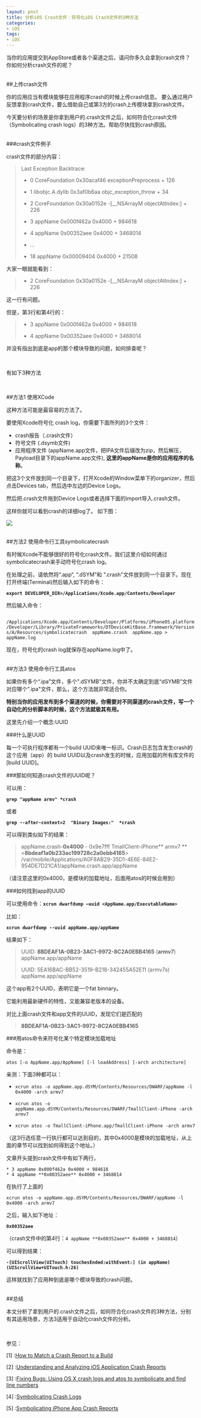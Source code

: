 ```yaml
---
layout: post   
title: 分析iOS Crash文件：符号化iOS Crash文件的3种方法       
categories: 
- iOS   
tags:     
- iOS
---    
```

 

 
 当你的应用提交到AppStore或者各个渠道之后，请问你多久会拿到crash文件？你如何分析crash文件的呢？

<br>
##上传crash文件

你的应用应当有模块能够在应用程序crash的时候上传crash信息。
要么通过用户反馈拿到crash文件，要么借助自己或第3方的crash上传模块拿到crash文件。


今天要分析的场景是你拿到用户的.crash文件之后，如何符合化crash文件（Symbolicating crash logs）的3种方法。帮助尽快找到crash原因。
 
<br>
###crash文件例子



crash文件的部分内容：

> Last Exception Backtrace:  
> 
> * 0 CoreFoundation 0x30acaf46 exceptionPreprocess + 126 
> 
> * 1 libobjc.A.dylib 0x3af0b6aa objc_exception_throw + 34  
> * 2 CoreFoundation 0x30a0152e -[__NSArrayM objectAtIndex:] + 226 
> 
> * 3 appName 0x000f462a 0x4000 + 984618 
> 
> * 4 appName 0x00352aee 0x4000 + 3468014 
> 
> * … 
> 
> * 18 appName 0x00009404 0x4000 + 21508

大家一眼就能看到：

> * 2 CoreFoundation 0x30a0152e -[__NSArrayM objectAtIndex:] + 226

这一行有问题。


但是，第3行和第4行的：

> * 3 appName 0x000f462a 0x4000 + 984618 
> 
> * 4 appName 0x00352aee 0x4000 + 3468014


并没有指出到底是app的那个模块导致的问题，如何排查呢？ 

<br>

有如下3种方法

<br>

##方法1  使用XCode

这种方法可能是最容易的方法了。

要使用Xcode符号化 crash log，你需要下面所列的3个文件：

* crash报告（.crash文件）
* 符号文件 (.dsymb文件)
* 应用程序文件 (appName.app文件，把IPA文件后缀改为zip，然后解压，Payload目录下的appName.app文件), **这里的appName是你的应用程序的名称**。

把这3个文件放到同一个目录下，打开Xcode的Window菜单下的organizer，然后点击Devices tab，然后选中左边的Device Logs。

然后把.crash文件拖到Device Logs或者选择下面的import导入.crash文件。
 
这样你就可以看到crash的详细log了。
如下图：

 ![](http://farm3.staticflickr.com/2552/13071874713_3c248e5714_o.jpg) 

 
 
<br>
##方法2  使用命令行工具symbolicatecrash

有时候Xcode不能够很好的符号化crash文件。我们这里介绍如何通过symbolicatecrash来手动符号化crash log。

在处理之前，请依然将“.app“, “.dSYM”和 ".crash"文件放到同一个目录下。现在打开终端(Terminal)然后输入如下的命令：


**`export DEVELOPER_DIR=/Applications/Xcode.app/Contents/Developer`**


然后输入命令：

` /Applications/Xcode.app/Contents/Developer/Platforms/iPhoneOS.platform/Developer/Library/PrivateFrameworks/DTDeviceKitBase.framework/Versions/A/Resources/symbolicatecrash  appName.crash  appName.app > appName.log`


现在，符号化的crash log就保存在appName.log中了。


<br>
##方法3 使用命令行工具atos

如果你有多个“.ipa”文件，多个".dSYMB"文件，你并不太确定到底“dSYMB”文件对应哪个".ipa"文件，那么，这个方法就非常适合你。

**特别当你的应用发布到多个渠道的时候，你需要对不同渠道的crash文件，写一个自动化的分析脚本的时候，这个方法就极其有用。**


这里先介绍一个概念:UUID

###什么是UUID

每一个可执行程序都有一个build UUID来唯一标识。Crash日志包含发生crash的这个应用（app）的 build UUID以及crash发生的时候，应用加载的所有库文件的[build UUID]。


###那如何知道crash文件的UUID呢？


可以用：

**`grep "appName armv" *crash`**

或者

**`grep --after-context=2  "Binary Images:"  *crash`**


可以得到类似如下的结果：


> appName.crash-**0x4000** - 0x9e7fff TmallClient-iPhone** armv7 **
> <**8bdeaf1a0b233ac199728c2a0ebb4165**>
> /var/mobile/Applications/A0F8AB29-35D1-4E6E-84E2-954DE7D21CA1/appName.crash.app/appName

（请注意这里的0x4000，是模块的加载地址，后面用atos的时候会用到）

###如何找到app的UUID

可以使用命令：**`xcrun dwarfdump –uuid <AppName.app/ExecutableName>`**

比如：

**`xcrun dwarfdump --uuid appName.app/appName`**

结果如下：

> UUID: **8BDEAF1A-0B23-3AC1-9972-8C2A0EBB4165** (**armv7**)
> appName.app/appName
> 
> UUID: 5EA16BAC-BB52-3519-B218-342455A52E11 (armv7s)
> appName.app/appName


这个app有2个UUID，表明它是一个fat binnary。

它能利用最新硬件的特性，又能兼容老版本的设备。




对比上面crash文件和app文件的UUID，发现它们是匹配的

> **8BDEAF1A-0B23-3AC1-9972-8C2A0EBB4165**




###用atos命令来符号化某个特定模块加载地址

命令是：

    atos [-o AppName.app/AppName] [-l loadAddress] [-arch architecture]





亲测：下面3种都可以：

* `xcrun atos -o appName.app.dSYM/Contents/Resources/DWARF/appName -l 0x4000 -arch armv7`


* `xcrun atos -o appName.app.dSYM/Contents/Resources/DWARF/TmallClient-iPhone -arch armv7`

* `xcrun atos -o TmallClient-iPhone.app/TmallClient-iPhone -arch armv7`

（这3行选任意一行执行都可以达到目的，其中0x4000是模块的加载地址，从上面的章节可以找到如何得到这个地址。）


文章开头提到crash文件中有如下两行，

    * 3 appName 0x000f462a 0x4000 + 984618 
    * 4 appName **0x00352aee** 0x4000 + 3468014  


在执行了上面的

    xcrun atos -o appName.app.dSYM/Contents/Resources/DWARF/appName -l 0x4000 -arch armv7


之后，输入如下地址：

**`0x00352aee`** 

（crash文件中的第4行：`4 appName **0x00352aee** 0x4000 + 3468014`）



可以得到结果：

**`-[UIScrollView(UITouch) touchesEnded:withEvent:] (in appName) (UIScrollView+UITouch.h:26)`**


这样就找到了应用种到底是哪个模块导致的crash问题。

<br>
##总结

本文分析了拿到用户的.crash文件之后，如何符合化crash文件的3种方法，分别有其适用场景，方法3适用于自动化crash文件的分析。


<br/>

参见：

[1] :[How to Match a Crash Report to a Build](<https://developer.apple.com/library/ios/qa/qa1765/_index.html>)

[2] :[Understanding and Analyzing iOS Application Crash Reports](<https://developer.apple.com/library/ios/technotes/tn2151/_index.html>)

[3] :[Fixing Bugs: Using OS X crash logs and atos to symbolicate and find line numbers](<http://www.jamiegrove.com/software/fixing-bugs-using-os-x-crash-logs-and-atos-to-symbolicate-and-find-line-numbers>)

[4] :[Symbolicating Crash Logs](<http://iostechblog.wordpress.com/2013/08/28/symbolicating-crash-logs/>)

[5] :[Symbolicating iPhone App Crash Reports](<http://stackoverflow.com/questions/1460892/symbolicating-iphone-app-crash-reports/4954949>)

